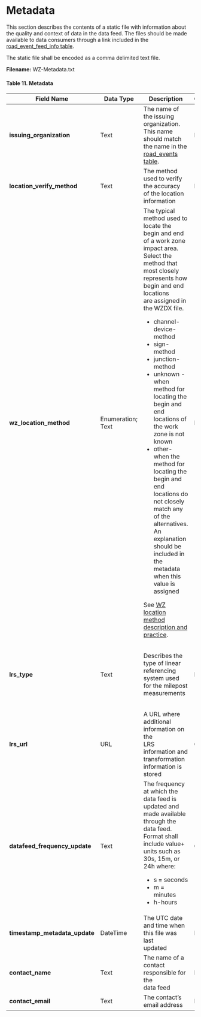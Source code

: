 # Metadata
This section describes the contents of a static file with information about the quality and context of data in the data feed. The files should be made available to data consumers through a link included in the [road_event_feed_info table](https://github.com/usdot-jpo-ode/jpo-wzdx/blob/v2editorial/data-tables/road_event_feed_info.md).

The static file shall be encoded as a comma delimited text file.

**Filename:** WZ-Metadata.txt

#### Table 11. Metadata
Field Name | Data Type | Description | Conformance | Notes
--------- | ----------- | ------- | ---------| --------
**issuing_organization** | Text | The name of the issuing organization.<br>This name should match the name in the<br>[road_events table](https://github.com/usdot-jpo-ode/jpo-wzdx/blob/v2editorial/data-tables/road_events.md). | Required | Example Anyplace public works
**location_verify_method** | Text | The method used to verify the accuracy<br>of the location information | Required | Example Survey accurate GPS equipment accurate to 0.1 cm
**wz_location_method** | Enumeration; Text | The typical method used to locate the<br>begin and end of a work zone impact area.<br>Select the method that most closely<br>represents how begin and end locations<br>are assigned in the WZDX file.<ul><li>channel-device-method</li><li>sign-method</li><li>junction-method</li><li>unknown - when method for<br>locating the begin and end<br>locations of the work zone is not known</li><li>other- when the method for<br>locating the begin and end<br>locations do not closely match any of the alternatives. An explanation<br>should be included in the<br>metadata when this value is assigned</li></ul>See [WZ location method description and practice](https://github.com/usdot-jpo-ode/jpo-wzdx/blob/v2editorial/sample-files/README.md#wz-location-method-description-and-practices). | Required | Example channel-device-method
**lrs_type** | Text |Describes the type of linear referencing<br>system used for the milepost<br>measurements | Required | Example Use of milemarkers posted by the<br>roadways. These are registered<br>to a dynamic segmentation of<br>statewide LRS basemap.
**lrs_url** | URL |A URL where additional information on the<br>LRS information and transformation<br>information is stored | Optional | Example https://aaa.bbb.com/lrs
**datafeed_frequency_update** | Text | The frequency at which the data feed is<br>updated and made available through the<br>data feed. Format shall include value+<br>units such as<br>30s, 15m, or 24h where:<ul><li>s = seconds</li><li>m = minutes</li><li>h-hours</li></ul> | Optional | Example 30s<br>15m<br>24h
**timestamp_metadata_update** | DateTime | The UTC date and time when this file was last<br>updated | Required | Example 2016-04-12T00:01:00Z
**contact_name** | Text |The name of a contact responsible for the<br>data feed | Required |Example Jo Help
**contact_email** | Text | The contact’s email address | Required | Example jhelp@anyplacePW.com
